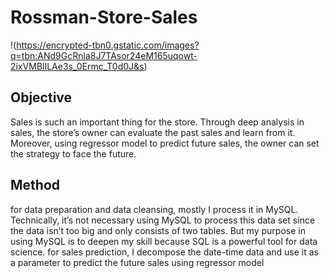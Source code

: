# Rossman-Store-Sales
!(https://encrypted-tbn0.gstatic.com/images?q=tbn:ANd9GcRnla8J7TAsor24eM165uqowt-2ixVMBlILAe3s_0Ermc_T0d0J&s)
## Objective
Sales is such an important thing for the store. Through deep analysis in sales, the store’s
owner can evaluate the past sales and learn from it. Moreover, using regressor model to
predict future sales, the owner can set the strategy to face the future.

## Method
for data preparation and data cleansing, mostly I process it in MySQL. Technically, it’s not
necessary using MySQL to process this data set since the data isn’t too big and only
consists of two tables. But my purpose in using MySQL is to deepen my skill because SQL
is a powerful tool for data science.
for sales prediction, I decompose the date-time data and use it as a parameter to predict
the future sales using regressor model
